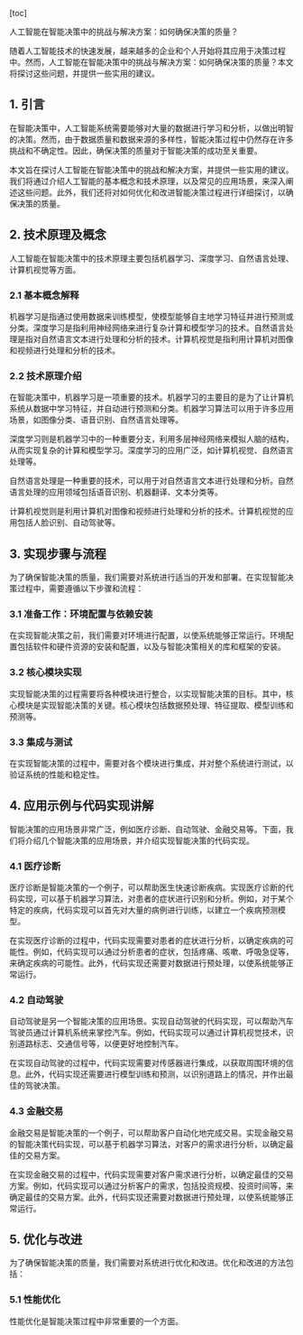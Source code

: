 
[toc]                    
                
                
人工智能在智能决策中的挑战与解决方案：如何确保决策的质量？

随着人工智能技术的快速发展，越来越多的企业和个人开始将其应用于决策过程中。然而，人工智能在智能决策中的挑战与解决方案：如何确保决策的质量？本文将探讨这些问题，并提供一些实用的建议。

## 1. 引言

在智能决策中，人工智能系统需要能够对大量的数据进行学习和分析，以做出明智的决策。然而，由于数据质量和数据来源的多样性，智能决策过程中仍然存在许多挑战和不确定性。因此，确保决策的质量对于智能决策的成功至关重要。

本文旨在探讨人工智能在智能决策中的挑战和解决方案，并提供一些实用的建议。我们将通过介绍人工智能的基本概念和技术原理，以及常见的应用场景，来深入阐述这些问题。此外，我们还将对如何优化和改进智能决策过程进行详细探讨，以确保决策的质量。

## 2. 技术原理及概念

人工智能在智能决策中的技术原理主要包括机器学习、深度学习、自然语言处理、计算机视觉等方面。

### 2.1 基本概念解释

机器学习是指通过使用数据来训练模型，使模型能够自主地学习特征并进行预测或分类。深度学习是指利用神经网络来进行复杂计算和模型学习的技术。自然语言处理是指对自然语言文本进行处理和分析的技术。计算机视觉是指利用计算机对图像和视频进行处理和分析的技术。

### 2.2 技术原理介绍

在智能决策中，机器学习是一项重要的技术。机器学习的主要目的是为了让计算机系统从数据中学习特征，并自动进行预测和分类。机器学习算法可以用于许多应用场景，如图像分类、语音识别、自然语言处理等。

深度学习则是机器学习中的一种重要分支，利用多层神经网络来模拟人脑的结构，从而实现复杂的计算和模型学习。深度学习的应用广泛，如计算机视觉、自然语言处理等。

自然语言处理是一种重要的技术，可以用于对自然语言文本进行处理和分析。自然语言处理的应用领域包括语音识别、机器翻译、文本分类等。

计算机视觉则是利用计算机对图像和视频进行处理和分析的技术。计算机视觉的应用包括人脸识别、自动驾驶等。

## 3. 实现步骤与流程

为了确保智能决策的质量，我们需要对系统进行适当的开发和部署。在实现智能决策过程中，需要遵循以下步骤和流程：

### 3.1 准备工作：环境配置与依赖安装

在实现智能决策之前，我们需要对环境进行配置，以使系统能够正常运行。环境配置包括软件和硬件资源的安装和配置，以及与智能决策相关的库和框架的安装。

### 3.2 核心模块实现

实现智能决策的过程需要将各种模块进行整合，以实现智能决策的目标。其中，核心模块是实现智能决策的关键。核心模块包括数据预处理、特征提取、模型训练和预测等。

### 3.3 集成与测试

在实现智能决策的过程中，需要对各个模块进行集成，并对整个系统进行测试，以验证系统的性能和稳定性。

## 4. 应用示例与代码实现讲解

智能决策的应用场景非常广泛，例如医疗诊断、自动驾驶、金融交易等。下面，我们将介绍几个智能决策的应用场景，并介绍实现智能决策的代码实现。

### 4.1 医疗诊断

医疗诊断是智能决策的一个例子，可以帮助医生快速诊断疾病。实现医疗诊断的代码实现，可以基于机器学习算法，对患者的症状进行识别和分析。例如，对于某个特定的疾病，代码实现可以首先对大量的病例进行训练，以建立一个疾病预测模型。

在实现医疗诊断的过程中，代码实现需要对患者的症状进行分析，以确定疾病的可能性。例如，代码实现可以通过分析患者的症状，包括疼痛、咳嗽、呼吸急促等，来确定疾病的可能性。此外，代码实现还需要对数据进行预处理，以使系统能够正常运行。

### 4.2 自动驾驶

自动驾驶是另一个智能决策的应用场景。实现自动驾驶的代码实现，可以帮助汽车驾驶员通过计算机系统来掌控汽车。例如，代码实现可以通过计算机视觉技术，识别道路标志、交通信号等，以便更好地控制汽车。

在实现自动驾驶的过程中，代码实现需要对传感器进行集成，以获取周围环境的信息。此外，代码实现还需要进行模型训练和预测，以识别道路上的情况，并作出最佳的驾驶决策。

### 4.3 金融交易

金融交易是智能决策的一个例子，可以帮助客户自动化地完成交易。实现金融交易的智能决策代码实现，可以基于机器学习算法，对客户的需求进行分析，以确定最佳的交易方案。

在实现金融交易的过程中，代码实现需要对客户需求进行分析，以确定最佳的交易方案。例如，代码实现可以通过分析客户的需求，包括投资规模、投资时间等，来确定最佳的交易方案。此外，代码实现还需要对数据进行预处理，以使系统能够正常运行。

## 5. 优化与改进

为了确保智能决策的质量，我们需要对系统进行优化和改进。优化和改进的方法包括：

### 5.1 性能优化

性能优化是智能决策过程中非常重要的一个方面。

